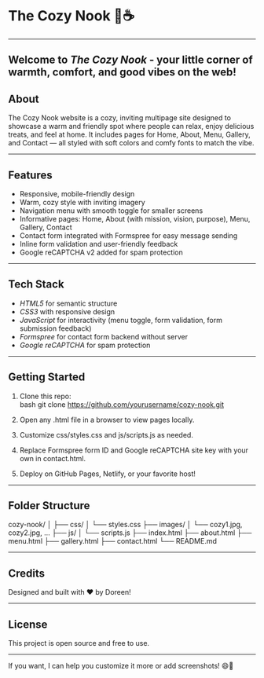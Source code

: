# The Cozy Nook 🌿☕  
---

Welcome to *The Cozy Nook* - your little corner of warmth, comfort, and good vibes on the web!
---

## About  

The Cozy Nook website is a cozy, inviting multipage site designed to showcase a warm and friendly spot where people can relax, enjoy delicious treats, and feel at home. It includes pages for Home, About, Menu, Gallery, and Contact — all styled with soft colors and comfy fonts to match the vibe.

---

## Features  

- Responsive, mobile-friendly design  
- Warm, cozy style with inviting imagery  
- Navigation menu with smooth toggle for smaller screens  
- Informative pages: Home, About (with mission, vision, purpose), Menu, Gallery, Contact  
- Contact form integrated with Formspree for easy message sending  
- Inline form validation and user-friendly feedback  
- Google reCAPTCHA v2 added for spam protection  

---

## Tech Stack  

- *HTML5* for semantic structure  
- *CSS3* with responsive design  
- *JavaScript* for interactivity (menu toggle, form validation, form submission feedback)  
- *Formspree* for contact form backend without server  
- *Google reCAPTCHA* for spam protection  

---

## Getting Started  

1. Clone this repo:  
   bash
   git clone https://github.com/yourusername/cozy-nook.git
     
2. Open any .html file in a browser to view pages locally.  
3. Customize css/styles.css and js/scripts.js as needed.  
4. Replace Formspree form ID and Google reCAPTCHA site key with your own in contact.html.  
5. Deploy on GitHub Pages, Netlify, or your favorite host!

---

## Folder Structure  


cozy-nook/
│
├── css/
│   └── styles.css
├── images/
│   └── cozy1.jpg, cozy2.jpg, ...
├── js/
│   └── scripts.js
├── index.html
├── about.html
├── menu.html
├── gallery.html
├── contact.html
└── README.md


---

## Credits  

Designed and built with ❤ by Doreen!  

---

## License  

This project is open source and free to use.  

---

If you want, I can help you customize it more or add screenshots! 😄🌸
